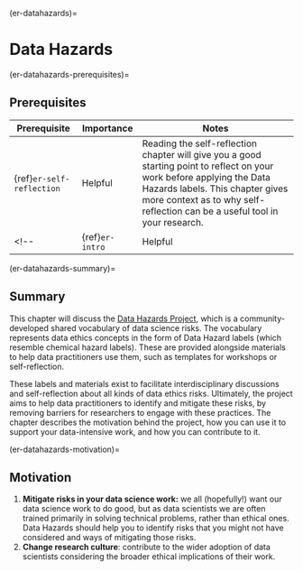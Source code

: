 (er-datahazards)=
# Data Hazards
<!--`data-hazards.md` landing page-->

(er-datahazards-prerequisites)=
## Prerequisites

| Prerequisite | Importance | Notes |
| -------------|----------|------|
| {ref}`er-self-reflection` | Helpful | Reading the self-reflection chapter will give you a good starting point to reflect on your work before applying the Data Hazards labels. This chapter gives more context as to why self-reflection can be a useful tool in your research. |
<!--| {ref}`er-intro` | Helpful |  |-->

(er-datahazards-summary)=
## Summary

This chapter will discuss the [Data Hazards Project](https://datahazards.com/), which is a community-developed shared vocabulary of data science risks.
The vocabulary represents data ethics concepts in the form of Data Hazard labels (which resemble chemical hazard labels).
These are provided alongside materials to help data practitioners use them, such as templates for workshops or self-reflection.

These labels and materials exist to facilitate interdisciplinary discussions and self-reflection about all kinds of data ethics risks.
Ultimately, the project aims to help data practitioners to identify and mitigate these risks, by removing barriers for researchers to engage with these practices.
The chapter describes the motivation behind the project, how you can use it to support your data-intensive work, and how you can contribute to it.

(er-datahazards-motivation)=
## Motivation

1. **Mitigate risks in your data science work:** we all (hopefully!) want our data science work to do good, but as data scientists we are often trained primarily in solving technical problems, rather than ethical ones. Data Hazards should help you to identify risks that you might not have considered and ways of mitigating those risks.
2. **Change research culture**: contribute to the wider adoption of data scientists considering the broader ethical implications of their work.
